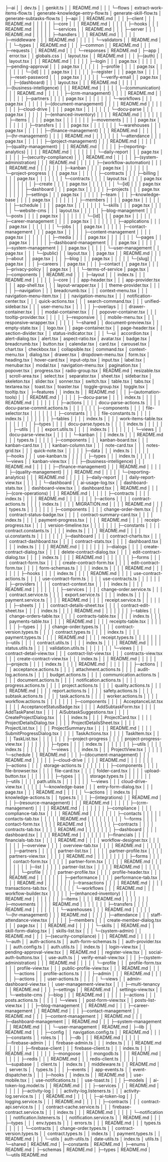 ├─ai
│  │  dev.ts
│  │  genkit.ts
│  │  README.md
│  │
│  └─flows
│          extract-work-items-flow.ts
│          generate-knowledge-entry-flow.ts
│          generate-skill-flow.ts
│          generate-subtasks-flow.ts
│
├─api
│  │  README.md
│  │
│  ├─client
│  │  │  README.md
│  │  │
│  │  ├─core
│  │  │      README.md
│  │  │
│  │  ├─hooks
│  │  │      README.md
│  │  │
│  │  └─services
│  │          README.md
│  │
│  ├─server
│  │  │  README.md
│  │  │
│  │  ├─handlers
│  │  │      README.md
│  │  │
│  │  ├─middleware
│  │  │      README.md
│  │  │
│  │  └─validators
│  │          README.md
│  │
│  └─types
│      │  README.md
│      │
│      ├─common
│      │      README.md
│      │
│      ├─requests
│      │      README.md
│      │
│      └─responses
│              README.md
│
├─app
│  │  error.tsx
│  │  globals.css
│  │  layout.tsx
│  │  README.md
│  │
│  ├─(auth)
│  │  │  layout.tsx
│  │  │  README.md
│  │  │
│  │  ├─login
│  │  │      page.tsx
│  │  │
│  │  ├─pending-approval
│  │  │      page.tsx
│  │  │
│  │  ├─profile
│  │  │  │  page.tsx
│  │  │  │
│  │  │  └─[id]
│  │  │          page.tsx
│  │  │
│  │  ├─register
│  │  │      page.tsx
│  │  │
│  │  ├─reset-password
│  │  │      page.tsx
│  │  │
│  │  └─verify-email
│  │          page.tsx
│  │
│  ├─(dashboard)
│  │  │  layout.tsx
│  │  │  README.md
│  │  │
│  │  ├─(business-intelligence)
│  │  │      README.md
│  │  │
│  │  ├─(communication)
│  │  │      README.md
│  │  │
│  │  ├─(crm-management)
│  │  │  │  README.md
│  │  │  │
│  │  │  ├─partners
│  │  │  │      page.tsx
│  │  │  │
│  │  │  └─workflows
│  │  │          page.tsx
│  │  │
│  │  ├─(document-management)
│  │  │  │  README.md
│  │  │  │
│  │  │  ├─cloud-drive
│  │  │  │      page.tsx
│  │  │  │
│  │  │  └─docu-parse
│  │  │          page.tsx
│  │  │
│  │  ├─(enhanced-inventory)
│  │  │  │  README.md
│  │  │  │
│  │  │  ├─items
│  │  │  │      page.tsx
│  │  │  │
│  │  │  ├─movements
│  │  │  │      page.tsx
│  │  │  │
│  │  │  ├─transfers
│  │  │  │      page.tsx
│  │  │  │
│  │  │  └─warehouses
│  │  │          page.tsx
│  │  │
│  │  ├─(finance-management)
│  │  │      README.md
│  │  │
│  │  ├─(hr-management)
│  │  │  │  README.md
│  │  │  │
│  │  │  └─attendance
│  │  │          page.tsx
│  │  │
│  │  ├─(project-management)
│  │  │      README.md
│  │  │
│  │  ├─(quality-management)
│  │  │      README.md
│  │  │
│  │  ├─(reporting-analytics)
│  │  │  │  README.md
│  │  │  │
│  │  │  └─daily-report
│  │  │          page.tsx
│  │  │
│  │  ├─(security-compliance)
│  │  │      README.md
│  │  │
│  │  ├─(system-administration)
│  │  │      README.md
│  │  │
│  │  ├─(workflow-automation)
│  │  │  │  README.md
│  │  │  │
│  │  │  ├─kanban
│  │  │  │      page.tsx
│  │  │  │
│  │  │  └─project-progress
│  │  │          page.tsx
│  │  │
│  │  ├─contracts
│  │  │  ├─billing
│  │  │  │      page.tsx
│  │  │  │
│  │  │  └─contracts
│  │  │      │  layout.tsx
│  │  │      │  page.tsx
│  │  │      │
│  │  │      ├─create
│  │  │      │      page.tsx
│  │  │      │
│  │  │      └─[id]
│  │  │              page.tsx
│  │  │
│  │  ├─dashboard
│  │  │      page.tsx
│  │  │
│  │  ├─projects
│  │  │      page.tsx
│  │  │
│  │  ├─settings
│  │  │      page.tsx
│  │  │
│  │  ├─team
│  │  │  ├─knowledge-base
│  │  │  │      page.tsx
│  │  │  │
│  │  │  ├─members
│  │  │  │      page.tsx
│  │  │  │
│  │  │  ├─schedule
│  │  │  │      page.tsx
│  │  │  │
│  │  │  └─skills
│  │  │          page.tsx
│  │  │
│  │  └─website-cms
│  │      │  layout.tsx
│  │      │
│  │      ├─blog-management
│  │      │  └─posts
│  │      │      │  page.tsx
│  │      │      │
│  │      │      └─[id]
│  │      │              page.tsx
│  │      │
│  │      ├─career-management
│  │      │  │  page.tsx
│  │      │  │
│  │      │  ├─applications
│  │      │  │      page.tsx
│  │      │  │
│  │      │  └─jobs
│  │      │          page.tsx
│  │      │
│  │      ├─contact-management
│  │      │      page.tsx
│  │      │
│  │      ├─content-management
│  │      │  │  page.tsx
│  │      │  │
│  │      │  ├─media
│  │      │  │      page.tsx
│  │      │  │
│  │      │  └─pages
│  │      │          page.tsx
│  │      │
│  │      ├─dashboard-management
│  │      │      page.tsx
│  │      │
│  │      ├─system-management
│  │      │      page.tsx
│  │      │
│  │      └─user-management
│  │              page.tsx
│  │
│  └─(public)
│      │  layout.tsx
│      │  page.tsx
│      │  README.md
│      │
│      ├─about
│      │      page.tsx
│      │
│      ├─blog
│      │  │  page.tsx
│      │  │
│      │  └─[slug]
│      │          page.tsx
│      │
│      ├─careers
│      │      page.tsx
│      │
│      ├─contact
│      │      page.tsx
│      │
│      ├─privacy-policy
│      │      page.tsx
│      │
│      └─terms-of-service
│              page.tsx
│
├─components
│  │  README.md
│  │
│  ├─layout
│  │  │  index.ts
│  │  │  README.md
│  │  │
│  │  ├─core
│  │  │      app-header.tsx
│  │  │      app-provider.tsx
│  │  │      app-shell.tsx
│  │  │      layout-wrapper.tsx
│  │  │      theme-provider.tsx
│  │  │
│  │  ├─navigation
│  │  │      breadcrumb.tsx
│  │  │      context-menu.tsx
│  │  │      navigation-menu-item.tsx
│  │  │      navigation-menu.tsx
│  │  │      notification-center.tsx
│  │  │      quick-actions.tsx
│  │  │      search-command.tsx
│  │  │      unified-sidebar.tsx
│  │  │      user-menu.tsx
│  │  │
│  │  ├─overlays
│  │  │      drawer-container.tsx
│  │  │      modal-container.tsx
│  │  │      popover-container.tsx
│  │  │      tooltip-provider.tsx
│  │  │
│  │  ├─responsive
│  │  │      mobile-menu.tsx
│  │  │      responsive-wrapper.tsx
│  │  │
│  │  └─shared
│  │          document-preview.tsx
│  │          empty-state.tsx
│  │          logo.tsx
│  │          page-container.tsx
│  │          page-header.tsx
│  │          section-divider.tsx
│  │          status-indicator.tsx
│  │
│  └─ui
│          accordion.tsx
│          alert-dialog.tsx
│          alert.tsx
│          aspect-ratio.tsx
│          avatar.tsx
│          badge.tsx
│          breadcrumb.tsx
│          button.tsx
│          calendar.tsx
│          card.tsx
│          carousel.tsx
│          chart.tsx
│          checkbox.tsx
│          collapsible.tsx
│          command.tsx
│          context-menu.tsx
│          dialog.tsx
│          drawer.tsx
│          dropdown-menu.tsx
│          form.tsx
│          heading.tsx
│          hover-card.tsx
│          input-otp.tsx
│          input.tsx
│          label.tsx
│          menubar.tsx
│          modal.tsx
│          navigation-menu.tsx
│          pagination.tsx
│          popover.tsx
│          progress.tsx
│          radio-group.tsx
│          README.md
│          resizable.tsx
│          scroll-area.tsx
│          select.tsx
│          separator.tsx
│          sheet.tsx
│          sidebar.tsx
│          skeleton.tsx
│          slider.tsx
│          sonner.tsx
│          switch.tsx
│          table.tsx
│          tabs.tsx
│          textarea.tsx
│          toast.tsx
│          toaster.tsx
│          toggle-group.tsx
│          toggle.tsx
│          tooltip.tsx
│
├─features
│  │  index.ts
│  │  README.md
│  │
│  ├─(automation-tools)
│  │  │  README.md
│  │  │
│  │  ├─docu-parse
│  │  │  │  index.ts
│  │  │  │  README.md
│  │  │  │
│  │  │  ├─actions
│  │  │  │      docu-parse-actions.ts
│  │  │  │      docu-parse-commit.actions.ts
│  │  │  │
│  │  │  ├─components
│  │  │  │      file-selector.tsx
│  │  │  │
│  │  │  ├─constants
│  │  │  │      file-constants.ts
│  │  │  │      index.ts
│  │  │  │
│  │  │  ├─tables
│  │  │  │      index.ts
│  │  │  │      work-items-table.tsx
│  │  │  │
│  │  │  ├─types
│  │  │  │      docu-parse.types.ts
│  │  │  │      index.ts
│  │  │  │
│  │  │  ├─utils
│  │  │  │      export.utils.ts
│  │  │  │      index.ts
│  │  │  │
│  │  │  └─views
│  │  │          docu-parse-view.tsx
│  │  │
│  │  └─kanban
│  │      │  index.ts
│  │      │  README.md
│  │      │  types.ts
│  │      │
│  │      ├─components
│  │      │      kanban-board.tsx
│  │      │      kanban-card.tsx
│  │      │      kanban-column.tsx
│  │      │      note-card.tsx
│  │      │      notes-grid.tsx
│  │      │      quick-note.tsx
│  │      │
│  │      ├─data
│  │      │      index.ts
│  │      │
│  │      ├─hooks
│  │      │      use-kanban.ts
│  │      │
│  │      ├─types
│  │      │      index.ts
│  │      │
│  │      └─views
│  │              kanban-view.tsx
│  │
│  ├─(business-intelligence)
│  │  │  README.md
│  │  │
│  │  ├─(finance-management)
│  │  │      README.md
│  │  │
│  │  ├─(quality-management)
│  │  │      README.md
│  │  │
│  │  └─(reporting-analytics)
│  │      │  README.md
│  │      │
│  │      ├─daily-report
│  │      │      daily-report-view.tsx
│  │      │
│  │      └─dashboard
│  │              ai-usage-log.tsx
│  │              dashboard-stats.tsx
│  │              dashboard-view.tsx
│  │              dashboard.tsx
│  │              README.md
│  │
│  ├─(core-operations)
│  │  │  README.md
│  │  │
│  │  ├─contracts
│  │  │  │  index.ts
│  │  │  │  README.md
│  │  │  │
│  │  │  ├─actions
│  │  │  │      contract-actions.ts
│  │  │  │      index.ts
│  │  │  │      MIGRATION.md
│  │  │  │      README.md
│  │  │  │      types.ts
│  │  │  │
│  │  │  ├─components
│  │  │  │      change-order-item.tsx
│  │  │  │      contract-status-badge.tsx
│  │  │  │      contract-summary-card.tsx
│  │  │  │      index.ts
│  │  │  │      payment-progress.tsx
│  │  │  │      README.md
│  │  │  │      receipt-progress.tsx
│  │  │  │      version-timeline.tsx
│  │  │  │
│  │  │  ├─constants
│  │  │  │      contract.constants.ts
│  │  │  │      index.ts
│  │  │  │      README.md
│  │  │  │      ui.constants.ts
│  │  │  │
│  │  │  ├─dashboard
│  │  │  │      contract-charts.tsx
│  │  │  │      contract-dashboard.tsx
│  │  │  │      contract-stats.tsx
│  │  │  │      dashboard.tsx
│  │  │  │      index.ts
│  │  │  │      README.md
│  │  │  │
│  │  │  ├─dialogs
│  │  │  │      create-contract-dialog.tsx
│  │  │  │      delete-contract-dialog.tsx
│  │  │  │      edit-contract-dialog.tsx
│  │  │  │      index.ts
│  │  │  │      README.md
│  │  │  │
│  │  │  ├─forms
│  │  │  │      contract-form.tsx
│  │  │  │      create-contract-form.tsx
│  │  │  │      edit-contract-form.tsx
│  │  │  │      form-schemas.ts
│  │  │  │      index.ts
│  │  │  │      README.md
│  │  │  │
│  │  │  ├─hooks
│  │  │  │      index.ts
│  │  │  │      README.md
│  │  │  │      use-contract-actions.ts
│  │  │  │      use-contract-form.ts
│  │  │  │      use-contracts.ts
│  │  │  │
│  │  │  ├─providers
│  │  │  │      contract-context.tsx
│  │  │  │      index.ts
│  │  │  │      README.md
│  │  │  │
│  │  │  ├─services
│  │  │  │      change-order.service.ts
│  │  │  │      contract.service.ts
│  │  │  │      export.service.ts
│  │  │  │      index.ts
│  │  │  │      payment.service.ts
│  │  │  │      README.md
│  │  │  │      receipt.service.ts
│  │  │  │
│  │  │  ├─sheets
│  │  │  │      contract-details-sheet.tsx
│  │  │  │      contract-edit-sheet.tsx
│  │  │  │      index.ts
│  │  │  │      README.md
│  │  │  │
│  │  │  ├─tables
│  │  │  │      change-orders-table.tsx
│  │  │  │      contracts-table.tsx
│  │  │  │      index.ts
│  │  │  │      payments-table.tsx
│  │  │  │      README.md
│  │  │  │      receipts-table.tsx
│  │  │  │
│  │  │  ├─types
│  │  │  │      change-order.types.ts
│  │  │  │      contract-version.types.ts
│  │  │  │      contract.types.ts
│  │  │  │      index.ts
│  │  │  │      payment.types.ts
│  │  │  │      README.md
│  │  │  │      receipt.types.ts
│  │  │  │
│  │  │  ├─utils
│  │  │  │      contract.utils.ts
│  │  │  │      index.ts
│  │  │  │      README.md
│  │  │  │      status.utils.ts
│  │  │  │      validation.utils.ts
│  │  │  │
│  │  │  └─views
│  │  │          contract-detail-view.tsx
│  │  │          contract-list-view.tsx
│  │  │          contracts-view.tsx
│  │  │          create-contract-view.tsx
│  │  │          index.ts
│  │  │          README.md
│  │  │
│  │  ├─projects
│  │  │  │  index.ts
│  │  │  │  README.md
│  │  │  │
│  │  │  ├─actions
│  │  │  │      acceptance.actions.ts
│  │  │  │      attachment.actions.ts
│  │  │  │      audit-log.actions.ts
│  │  │  │      budget.actions.ts
│  │  │  │      communication.actions.ts
│  │  │  │      document.actions.ts
│  │  │  │      notification.actions.ts
│  │  │  │      progress.actions.ts
│  │  │  │      project.actions.ts
│  │  │  │      quality.actions.ts
│  │  │  │      README.md
│  │  │  │      report.actions.ts
│  │  │  │      safety.actions.ts
│  │  │  │      subtask.actions.ts
│  │  │  │      task.actions.ts
│  │  │  │      worker.actions.ts
│  │  │  │      workflow.actions.ts
│  │  │  │
│  │  │  ├─components
│  │  │  │      AcceptanceList.tsx
│  │  │  │      AcceptanceStatusBadge.tsx
│  │  │  │      AddSubtaskForm.tsx
│  │  │  │      AddTaskPanel.tsx
│  │  │  │      AiSubtaskSuggestions.tsx
│  │  │  │      CreateProjectDialog.tsx
│  │  │  │      index.ts
│  │  │  │      ProjectCard.tsx
│  │  │  │      ProjectDetailsDialog.tsx
│  │  │  │      ProjectDetailsSheet.tsx
│  │  │  │      ProjectList.tsx
│  │  │  │      ProjectSummary.tsx
│  │  │  │      README.md
│  │  │  │      SubmitProgressDialog.tsx
│  │  │  │      TaskActions.tsx
│  │  │  │      TaskItem.tsx
│  │  │  │      TaskList.tsx
│  │  │  │
│  │  │  ├─project-progress
│  │  │  │      project-progress-view.tsx
│  │  │  │
│  │  │  ├─types
│  │  │  │      index.ts
│  │  │  │
│  │  │  ├─utils
│  │  │  │      index.ts
│  │  │  │
│  │  │  └─views
│  │  │          index.ts
│  │  │          ProjectView.tsx
│  │  │
│  │  └─schedule
│  │          README.md
│  │
│  ├─(document-management)
│  │  │  README.md
│  │  │
│  │  ├─cloud-drive
│  │  │  │  README.md
│  │  │  │
│  │  │  ├─actions
│  │  │  │      storage-actions.ts
│  │  │  │
│  │  │  ├─components
│  │  │  │      file-browser.tsx
│  │  │  │      file-card.tsx
│  │  │  │      folder-card.tsx
│  │  │  │      upload-button.tsx
│  │  │  │
│  │  │  ├─types
│  │  │  │      storage.types.ts
│  │  │  │
│  │  │  ├─utils
│  │  │  │      path.utils.ts
│  │  │  │
│  │  │  └─views
│  │  │          cloud-drive-view.tsx
│  │  │
│  │  └─knowledge-base
│  │      │  entry-form-dialog.tsx
│  │      │  page.tsx
│  │      │  README.md
│  │      │
│  │      └─actions
│  │              index.ts
│  │              knowledge-actions.ts
│  │              types.ts
│  │
│  ├─(integrations)
│  │      README.md
│  │
│  ├─(resource-management)
│  │  │  README.md
│  │  │
│  │  ├─(crm-management)
│  │  │  │  README.md
│  │  │  │
│  │  │  ├─compliance
│  │  │  │      compliance-tab.tsx
│  │  │  │      README.md
│  │  │  │
│  │  │  ├─contacts
│  │  │  │  │  contacts-tab.tsx
│  │  │  │  │  README.md
│  │  │  │  │
│  │  │  │  └─forms
│  │  │  │          contact-form.tsx
│  │  │  │          README.md
│  │  │  │
│  │  │  ├─contracts
│  │  │  │      contracts-tab.tsx
│  │  │  │      README.md
│  │  │  │
│  │  │  ├─dashboard
│  │  │  │      dashboard.tsx
│  │  │  │      README.md
│  │  │  │
│  │  │  ├─financials
│  │  │  │      financials-tab.tsx
│  │  │  │      README.md
│  │  │  │      workflow-designer.tsx
│  │  │  │
│  │  │  ├─overview
│  │  │  │      overview-tab.tsx
│  │  │  │      README.md
│  │  │  │
│  │  │  ├─partners
│  │  │  │  │  partner-list.tsx
│  │  │  │  │  partner-profile.tsx
│  │  │  │  │  partners-view.tsx
│  │  │  │  │  README.md
│  │  │  │  │
│  │  │  │  ├─forms
│  │  │  │  │      contact-form.tsx
│  │  │  │  │      partner-form.tsx
│  │  │  │  │      README.md
│  │  │  │  │
│  │  │  │  ├─list
│  │  │  │  │      partner-list.tsx
│  │  │  │  │      README.md
│  │  │  │  │
│  │  │  │  └─profile
│  │  │  │          partner-profile.tsx
│  │  │  │          profile-header.tsx
│  │  │  │          README.md
│  │  │  │
│  │  │  ├─performance
│  │  │  │      performance-tab.tsx
│  │  │  │      README.md
│  │  │  │
│  │  │  ├─transactions
│  │  │  │      README.md
│  │  │  │      transactions-tab.tsx
│  │  │  │
│  │  │  └─workflows
│  │  │          README.md
│  │  │          workflow-builder.tsx
│  │  │
│  │  ├─(enhanced-inventory)
│  │  │  │  README.md
│  │  │  │
│  │  │  ├─items
│  │  │  │      README.md
│  │  │  │
│  │  │  ├─movements
│  │  │  │      README.md
│  │  │  │
│  │  │  ├─transfers
│  │  │  │      README.md
│  │  │  │
│  │  │  └─warehouses
│  │  │          README.md
│  │  │
│  │  └─(hr-management)
│  │      │  README.md
│  │      │
│  │      ├─attendance
│  │      │      staff-attendance-view.tsx
│  │      │
│  │      ├─members
│  │      │      create-member-dialog.tsx
│  │      │      page.tsx
│  │      │      README.md
│  │      │
│  │      └─skills
│  │              README.md
│  │              skill-form-dialog.tsx
│  │              skills-list.tsx
│  │
│  └─(system-admin)
│      │  README.md
│      │
│      ├─(security-compliance)
│      │  │  README.md
│      │  │
│      │  └─auth
│      │          auth-actions.ts
│      │          auth-form-schemas.ts
│      │          auth-provider.tsx
│      │          auth.config.ts
│      │          auth.utils.ts
│      │          index.ts
│      │          login-view.tsx
│      │          pending-approval-view.tsx
│      │          README.md
│      │          register-view.tsx
│      │          social-auth-buttons.tsx
│      │          use-auth.ts
│      │          verify-email-view.tsx
│      │
│      ├─(system-administration)
│      │  │  README.md
│      │  │
│      │  └─profile
│      │      │  profile-form.tsx
│      │      │  profile-view.tsx
│      │      │  public-profile-view.tsx
│      │      │  README.md
│      │      │
│      │      └─actions
│      │              profile-actions.ts
│      │
│      ├─admin
│      │  │  README.md
│      │  │
│      │  ├─actions
│      │  │      user-actions.ts
│      │  │
│      │  └─views
│      │          admin-dashboard-view.tsx
│      │          user-management-view.tsx
│      │
│      ├─multi-tenancy
│      │      README.md
│      │
│      ├─settings
│      │      README.md
│      │      settings-view.tsx
│      │
│      └─website-cms
│          ├─blog
│          │  │  README.md
│          │  │
│          │  ├─actions
│          │  │      posts.actions.ts
│          │  │
│          │  └─views
│          │          post-form-view.tsx
│          │          posts-list-view.tsx
│          │
│          ├─blog-management
│          │      README.md
│          │
│          ├─career-management
│          │      README.md
│          │
│          ├─contact-management
│          │      README.md
│          │
│          ├─content-management
│          │      README.md
│          │
│          ├─dashboard-management
│          │      README.md
│          │
│          ├─system-management
│          │      README.md
│          │
│          └─user-management
│                  README.md
│
├─lib
│  │  README.md
│  │
│  ├─config
│  │      navigation.config.ts
│  │      README.md
│  │
│  ├─constants
│  │      roles.ts
│  │
│  ├─db
│  │  │  README.md
│  │  │
│  │  ├─firebase-admin
│  │  │      firebase-admin.ts
│  │  │      index.ts
│  │  │      README.md
│  │  │
│  │  ├─firebase-client
│  │  │      firebase-client.ts
│  │  │      index.ts
│  │  │      README.md
│  │  │
│  │  ├─mongoose
│  │  │      mongodb.ts
│  │  │      README.md
│  │  │
│  │  ├─redis
│  │  │      README.md
│  │  │      redis-client.ts
│  │  │
│  │  └─supabase
│  │          client.ts
│  │          index.ts
│  │          middleware.ts
│  │          README.md
│  │          server.ts
│  │          types.ts
│  │
│  ├─events
│  │      app-events.ts
│  │      event-dispatcher.ts
│  │
│  ├─hooks
│  │      index.ts
│  │      README.md
│  │      use-mobile.tsx
│  │      use-notifications.ts
│  │      use-toast.ts
│  │
│  ├─models
│  │      ai-token-log.model.ts
│  │      README.md
│  │
│  ├─services
│  │  │  README.md
│  │  │
│  │  ├─activity-log
│  │  │      activity-log.listeners.ts
│  │  │      activity-log.service.ts
│  │  │      README.md
│  │  │
│  │  ├─ai-token-log
│  │  │      logging.service.ts
│  │  │      README.md
│  │  │
│  │  ├─contracts
│  │  │      contract-api.service.ts
│  │  │      contract-cache.service.ts
│  │  │      firebase-contract.service.ts
│  │  │      index.ts
│  │  │      README.md
│  │  │
│  │  └─notification
│  │          notification.listeners.ts
│  │          notification.service.ts
│  │          README.md
│  │
│  ├─types
│  │  │  env.types.ts
│  │  │  errors.ts
│  │  │  README.md
│  │  │  types.ts
│  │  │
│  │  └─contracts
│  │          change-order.types.ts
│  │          contract-version.types.ts
│  │          contract.types.ts
│  │          index.ts
│  │          payment.types.ts
│  │          README.md
│  │
│  └─utils
│          auth-utils.ts
│          date-utils.ts
│          index.ts
│          utils.ts
│
└─shared
    │  README.md
    │
    ├─constants
    │      README.md
    │
    ├─enums
    │      README.md
    │
    ├─schemas
    │      README.md
    │
    ├─types
    │      README.md
    │
    └─utils
            README.md